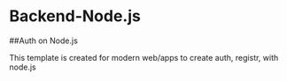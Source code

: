 # Backend-Node.js

##Auth on Node.js

This template is created for modern web/apps to create auth, registr, with node.js

```bash
```
